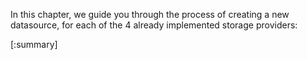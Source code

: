 In this chapter, we guide you through the process of creating a new datasource, for each of the 4 already implemented storage providers:

[:summary]